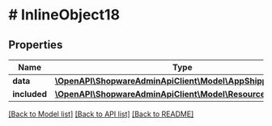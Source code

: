 # # InlineObject18

## Properties

Name | Type | Description | Notes
------------ | ------------- | ------------- | -------------
**data** | [**\OpenAPI\ShopwareAdminApiClient\Model\AppShippingMethod**](AppShippingMethod.md) |  | [optional]
**included** | [**\OpenAPI\ShopwareAdminApiClient\Model\Resource[]**](Resource.md) |  | [optional]

[[Back to Model list]](../../README.md#models) [[Back to API list]](../../README.md#endpoints) [[Back to README]](../../README.md)
